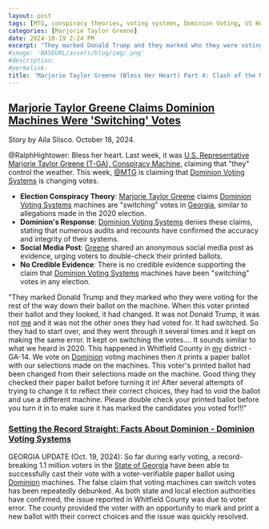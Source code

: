 ```yaml
---
layout: post
tags: [MTG, conspiracy theories, voting systems, Dominion Voting, US House of Representatives]
categories: [Marjorie Taylor Greene]
date: 2024-10-19 2:24 PM
excerpt: "They marked Donald Trump and they marked who they were voting for the rest of the way down their ballot on the machine. When this voter printed their ballot and they looked, it had changed. It was not Donald Trump, it was not me and it was not the other ones they had voted for. It had switched. So they had to start over, and they went through it several times and it kept on making the same error. It kept on switching the votes.... It sounds similar to what we heard in 2020.  This happened in Whitfield County in my district - GA-14. We vote on Dominion voting machines then it prints a paper ballot with our selections made on the machines. This voter's printed ballot had been changed from their selections made on the machine. Good thing they checked their paper ballot before turning it in! After several attempts of trying to change it to reflect their correct choices, they had to void the ballot and use a different machine. Please double check your printed ballot before you turn it in to make sure it has marked the candidates you voted for!!! – US Rep. Marjorie Taylor Greene (T-GA)"
#image: 'BASEURL/assets/blog/img/.png'
#description:
#permalink:
title: 'Marjorie Taylor Greene (Bless Her Heart) Part 4: Clash of the Machines: Conspiracy Machine Versus Dominion Machines'
---
```



## [Marjorie Taylor Greene Claims Dominion Machines Were 'Switching' Votes](https://www.newsweek.com/marjorie-taylor-greene-claims-dominion-machines-were-switching-votes-1971486)

Story by Aila Slisco. October 18, 2024.

@RalphHightower: Bless her heart. Last week, it was [U.S. Representative Marjorie Taylor Greene \(T-GA), Conspiracy Machine](https://greene.house.gov/), claiming that
"they" control the weather. This week, [@MTG](https://green.house.gov/) is claiming that [Dominion Voting Systems](https://www.dominionvoting.com/) is changing votes.

- **Election Conspiracy Theory**: [Marjorie Taylor Greene](green.house,gov/) claims [Dominion Voting Systems](https://www.dominionvoting.com/) machines are "switching" votes in [Georgia](https://georgia.gov/), similar to allegations made in the 2020 election.
- **Dominion's Response**: [Dominion Voting Systems](https://www.dominionvoting.com/) denies these claims, stating that numerous audits and recounts have confirmed the accuracy and integrity of their systems.
- **Social Media Post**: [Greene](https://greene.house.gov/) shared an anonymous social media post as evidence, urging voters to double-check their printed ballots.
- **No Credible Evidence**: There is no credible evidence supporting the claim that [Dominion Voting Systems](https://www.dominionvoting.com/) machines have been "switching" votes in any election.

"They marked Donald Trump and they marked who they were voting for the rest of the way down their ballot on the machine. When this voter printed their ballot and they looked, it had changed. It was not Donald Trump, it was not [me](https://greene.house.gov/) and it was not the other ones they had voted for. It had switched. So they had to start over, and they went through it several times and it kept on making the same error. It kept on switching the votes.... It sounds similar to what we heard in 2020.  This happened in Whitfield County in [my](https://greene.house.gov/) district - GA-14. We vote on [Dominion](https://www.dominionvoting.com/setting-the-record-straight/) voting machines then it prints a paper ballot with our selections made on the machines. This voter's printed ballot had been changed from their selections made on the machine. Good thing they checked their paper ballot before turning it in! After several attempts of trying to change it to reflect their correct choices, they had to void the ballot and use a different machine. Please double check your printed ballot before you turn it in to make sure it has marked the candidates you voted for!!!"

### [Setting the Record Straight: Facts About Dominion - Dominion Voting Systems](https://www.dominionvoting.com/setting-the-record-straight/)

GEORGIA UPDATE (Oct. 19, 2024): So far during early voting, a record-breaking 1.1 million voters in the [State of Georgia](https://georgia.gov/) have been able to successfully cast their vote with a voter-verifiable paper ballot using [Dominion](https://www.dominionvoting.com/) machines. The false claim that voting machines can switch votes has been repeatedly debunked. As both state and local election authorities have confirmed, the issue reported in Whitfield County was due to voter error. The county provided the voter with an opportunity to mark and print a new ballot with their correct choices and the issue was quickly resolved.

